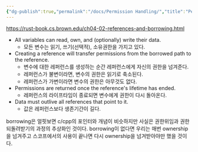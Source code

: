 ```yaml
---
{"dg-publish":true,"permalink":"/docs/Permission Handling/","title":"Permission Handling","tags":["programming/rust"]}
---
```


https://rust-book.cs.brown.edu/ch04-02-references-and-borrowing.html
- All variables can read, own, and (optionally) write their data.
	- 모든 변수는 읽기, 쓰기(선택적), 소유권한을 가지고 있다.
- Creating a reference will transfer permissions from the borrowed path to the reference.
	- 변수에 대한 레퍼런스를 생성하는 순간 레퍼런스에게 자신의 권한을 넘겨준다.
	- 레퍼런스가 불변이라면, 변수의 권한은 읽기로 축소된다.
	- 레퍼런스가 가변이라면 변수의 권한은 아무것도 없다.
- Permissions are returned once the reference's lifetime has ended.
	- 레퍼런스의 라이프타임이 종료되면 변수에게 권한이 다시 돌아온다.
- Data must outlive all references that point to it.
	- 값은 레퍼런스보다 생존기간이 길다.

borrowing은 얼핏보면 c/cpp의 포인터와 개념이 비슷하지만 사실은 권한위임과 권한 되돌려받기의 과정의 추상화인 것이다. borrowing이 없다면 우리는 매번 ownership을 넘겨주고 스코프에서의 사용이 끝나면 다시 ownership을 넘겨받아야만 했을 것이다.
